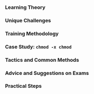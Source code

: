 ### Learning Theory

### Unique Challenges

### Training Methodology

### Case Study: `chmod -x chmod`

### Tactics and Common Methods

### Advice and Suggestions on Exams

### Practical Steps